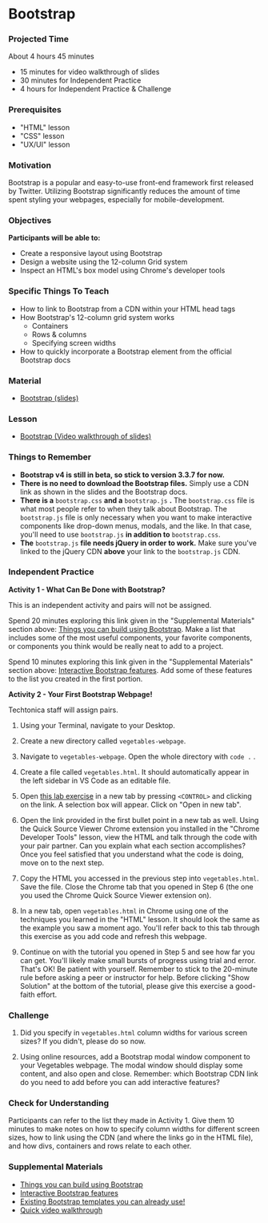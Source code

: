 # Bootstrap

### Projected Time
About 4 hours 45 minutes
- 15 minutes for video walkthrough of slides
- 30 minutes for Independent Practice
- 4 hours for Independent Practice & Challenge

### Prerequisites
- "HTML" lesson
- "CSS" lesson
- "UX/UI" lesson

### Motivation
Bootstrap is a popular and easy-to-use front-end framework first released by Twitter. Utilizing Bootstrap significantly reduces the amount of time spent styling your webpages, especially for mobile-development.

### Objectives

**Participants will be able to:**
- Create a responsive layout using Bootstrap
- Design a website using the 12-column Grid system
- Inspect an HTML's box model using Chrome's developer tools

### Specific Things To Teach
- How to link to Bootstrap from a CDN within your HTML head tags
- How Bootstrap's 12-column grid system works
	- Containers
	- Rows & columns
	- Specifying screen widths
- How to quickly incorporate a Bootstrap element from the official Bootstrap docs

### Material
- [Bootstrap (slides)](https://docs.google.com/presentation/d/17bEC3-OEy8lt1BoT3hpQTABOUTKB7ueZeJQRiQ2YW0/edit#slide=id.g22b045fc2c_0_8)

### Lesson
- [Bootstrap (Video walkthrough of slides)](https://drive.google.com/file/d/1O8RqmTz1hp6YejulWuq45dyn_ycZX1aP/view?usp=sharing)

### Things to Remember
- **Bootstrap v4 is still in beta, so stick to version 3.3.7 for now.**
- **There is no need to download the Bootstrap files.** Simply use a CDN link as shown in the slides and the Bootstrap docs.
- **There is a** `bootstrap.css` **and a** `bootstrap.js` **.**  The `bootstrap.css` file is what most people refer to when they talk about Bootstrap. The `bootstrap.js` file is only necessary when you want to make interactive components like drop-down menus, modals, and the like. In that case, you'll need to use `bootstrap.js` **in addition to** `bootstrap.css`.
- **The** `bootstrap.js` **file needs jQuery in order to work.** Make sure you've linked to the jQuery CDN **above** your link to the `bootstrap.js` CDN.

### Independent Practice

**Activity 1 - What Can Be Done with Bootstrap?**

This is an independent activity and pairs will not be assigned.

Spend 20 minutes exploring this link given in the "Supplemental Materials" section above: [Things you can build using Bootstrap](https://bootstrapdocs.com/v3.3.5/docs/components/). Make a list that includes some of the most useful components, your favorite components, or components you think would be really neat to add to a project.

Spend 10 minutes exploring this link given in the "Supplemental Materials" section above: [Interactive Bootstrap features](https://bootstrapdocs.com/v3.3.5/docs/javascript/). Add some of these features to the list you created in the first portion.

**Activity 2 - Your First Bootstrap Webpage!**

Techtonica staff will assign pairs.

1. Using your Terminal, navigate to your Desktop.

2. Create a new directory called `vegetables-webpage`.

3. Navigate to `vegetables-webpage`. Open the whole directory with `code .` .

4. Create a file called `vegetables.html`. It should automatically appear in the left sidebar in VS Code as an editable file.

5. Open [this lab exercise](https://www.teaching-materials.org/bootstrap-hosting-github/exercises/grid/grid_instructions) in a new tab by pressing `<CONTROL>` and clicking on the link. A selection box will appear. Click on "Open in new tab".

6. Open the link provided in the first bullet point in a new tab as well. Using the Quick Source Viewer Chrome extension you installed in the "Chrome Developer Tools" lesson, view the HTML and talk through the code with your pair partner. Can you explain what each section accomplishes? Once you feel satisfied that you understand what the code is doing, move on to the next step.

7. Copy the HTML you accessed in the previous step into `vegetables.html`. Save the file. Close the Chrome tab that you opened in Step 6 (the one you used the Chrome Quick Source Viewer extension on).

8. In a new tab, open `vegetables.html` in Chrome using one of the techniques you learned in the "HTML" lesson. It should look the same as the example you saw a moment ago. You'll refer back to this tab through this exercise as you add code and refresh this webpage.

9. Continue on with the tutorial you opened in Step 5 and see how far you can get. You'll likely make small bursts of progress using trial and error. That's OK! Be patient with yourself. Remember to stick to the 20-minute rule before asking a peer or instructor for help. Before clicking "Show Solution" at the bottom of the tutorial, please give this exercise a good-faith effort.

### Challenge

1. Did you specify in `vegetables.html` column widths for various screen sizes? If you didn't, please do so now.

2. Using online resources, add a Bootstrap modal window component to your Vegetables webpage. The modal window should display some content, and also open and close. Remember: which Bootstrap CDN link do you need to add before you can add interactive features?

### Check for Understanding
Participants can refer to the list they made in Activity 1. Give them 10 minutes to make notes on how to specify column widths for different screen sizes, how to link using the CDN (and where the links go in the HTML file), and how divs, containers and rows relate to each other.

### Supplemental Materials
- [Things you can build using Bootstrap](https://bootstrapdocs.com/v3.3.5/docs/components/)
- [Interactive Bootstrap features](https://bootstrapdocs.com/v3.3.5/docs/javascript/)
- [Existing Bootstrap templates you can already use!](https://startbootstrap.com/template-categories/all/)
- [Quick video walkthrough](https://www.youtube.com/watch?v=no-Ntkc836w)
